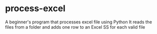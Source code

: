 # process-excel
A beginner's program that processes excel file using Python
It reads the files from a folder and adds one row to an Excel SS for each valid file

